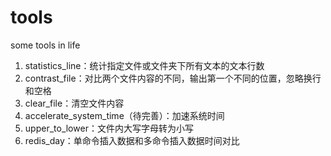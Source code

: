 # tools
some tools in life

1. statistics_line：统计指定文件或文件夹下所有文本的文本行数
2. contrast_file：对比两个文件内容的不同，输出第一个不同的位置，忽略换行和空格
3. clear_file：清空文件内容
4. accelerate_system_time（待完善）：加速系统时间
5. upper_to_lower：文件内大写字母转为小写
6. redis_day：单命令插入数据和多命令插入数据时间对比

